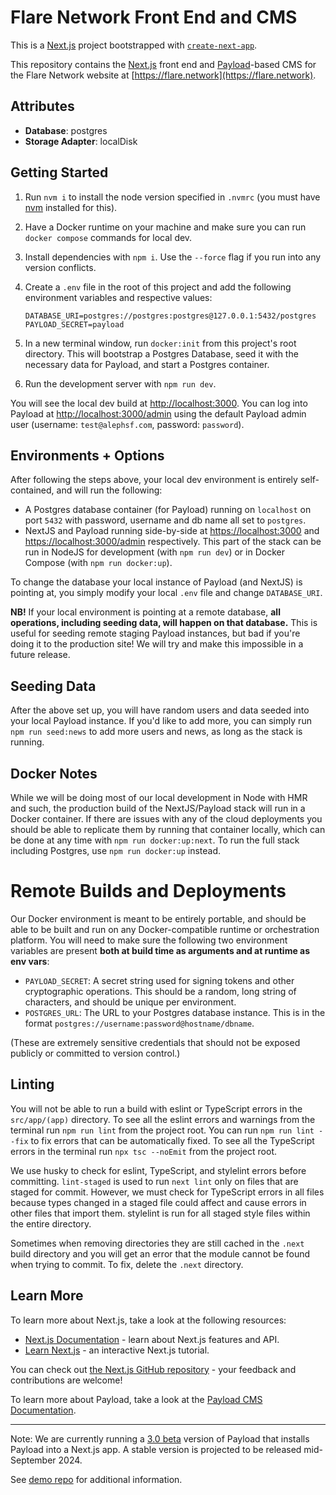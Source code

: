 # Flare Network Front End and CMS
This is a [Next.js](https://nextjs.org) project bootstrapped with [`create-next-app`](https://nextjs.org/docs/app/api-reference/cli/create-next-app).

This repository contains the [Next.js](https://nextjs.org/docs) front end and [Payload](https://payloadcms.com/docs/getting-started/what-is-payload)-based CMS for the Flare Network website at [https://flare.network](https://flare.network).


## Attributes
- **Database**: postgres
- **Storage Adapter**: localDisk

## Getting Started
1. Run `nvm i` to install the node version specified in `.nvmrc` (you must have [nvm](https://github.com/nvm-sh/nvm) installed for this).

1. Have a Docker runtime on your machine and make sure you can run `docker compose` commands for local dev.
1. Install dependencies with `npm i`. Use the `--force` flag if you run into any version conflicts.
1. Create a `.env` file in the root of this project and add the following environment variables and respective values:
    ```
    DATABASE_URI=postgres://postgres:postgres@127.0.0.1:5432/postgres
    PAYLOAD_SECRET=payload
    ```
1. In a new terminal window, run `docker:init` from this project's root directory. This will bootstrap a Postgres Database, 
   seed it with the necessary data for Payload, and start a Postgres container.
1. Run the development server with `npm run dev`.

You will see the local dev build at [http://localhost:3000](http://localhost:3000). You can log into Payload at [http://localhost:3000/admin](http://localhost:3000/admin) using the default Payload admin user (username: `test@alephsf.com`, password: `password`).

## Environments + Options
After following the steps above, your local dev environment is entirely self-contained, and will run the following:
- A Postgres database container (for Payload) running on `localhost` on port `5432` with password, username and db name all set to `postgres`.
- NextJS and Payload running side-by-side at [https://localhost:3000](https://localhost:3000) and [https://localhost:3000/admin](https://localhost:3000/admin) respectively. This part of the stack can be run in NodeJS for development (with `npm run dev`) or in Docker Compose (with `npm run docker:up`).

To change the database your local instance of Payload (and NextJS) is pointing at, you simply modify your local `.env` file
and change `DATABASE_URI`. 

**NB!** If your local environment is pointing at a remote database, **all operations, including seeding data, will happen on that database.**  This is useful for seeding remote staging Payload instances, but bad if you're doing it to the production site! We will try and make this impossible in a future release.

## Seeding Data
After the above set up, you will have random users and data seeded into your local Payload instance. If you'd like to add more, you can simply run `npm run seed:news` to add more users and news, as long as the stack is running. 

## Docker Notes
While we will be doing most of our local development in Node with HMR and such, the production build of the NextJS/Payload stack
will run in a Docker container. If there are issues with any of the cloud deployments you should be able to replicate them by
running that container locally, which can be done at any time with `npm run docker:up:next`. To run the full stack including Postgres, use `npm run docker:up` instead.

# Remote Builds and Deployments
Our Docker environment is meant to be entirely portable, and should be able to be built and run on any Docker-compatible runtime or
orchestration platform. You will need to make sure the following two environment variables are present **both at build time as
arguments and at runtime as env vars**:
- `PAYLOAD_SECRET`: A secret string used for signing tokens and other cryptographic operations. This should be a random, long string of characters, and should be unique per environment.
- `POSTGRES_URL`: The URL to your Postgres database instance. This is in the format `postgres://username:password@hostname/dbname`.

(These are extremely sensitive credentials that should not be exposed publicly or committed to version control.)

## Linting
You will not be able to run a build with eslint or TypeScript errors in the `src/app/(app)` directory. To see all the eslint errors and warnings from the terminal run `npm run lint` from the project root. You can run `npm run lint --fix` to fix errors that can be automatically fixed. To see all the TypeScript errors in the terminal run `npx tsc --noEmit` from the project root.

We use husky to check for eslint, TypeScript, and stylelint errors before committing. `lint-staged` is used to run `next lint` only on files that are staged for commit. However, we must check for TypeScript errors in all files because types changed in a staged file could affect and cause errors in other files that import them. stylelint is run for all staged style files within the entire directory.

Sometimes when removing directories they are still cached in the `.next` build directory and you will get an error that the module cannot be found when trying to commit. To fix, delete the `.next` directory.

## Learn More

To learn more about Next.js, take a look at the following resources:

- [Next.js Documentation](https://nextjs.org/docs) - learn about Next.js features and API.
- [Learn Next.js](https://nextjs.org/learn) - an interactive Next.js tutorial.

You can check out [the Next.js GitHub repository](https://github.com/vercel/next.js) - your feedback and contributions are welcome!

To learn more about Payload, take a look at the [Payload CMS Documentation](https://payloadcms.com/).

---

Note: We are currently running a [3.0 beta](https://payloadcms.com/blog/30-beta-install-payload-into-any-nextjs-app-with-one-line) version of Payload that installs Payload into a Next.js app. A stable version is projected to be released mid-September 2024.

See [demo repo](https://github.com/payloadcms/payload-3.0-demo) for additional information.
